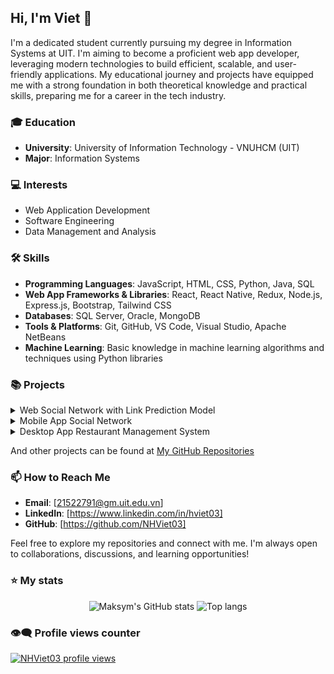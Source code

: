 ## Hi, I'm Viet 👋
I'm a dedicated student currently pursuing my degree in Information Systems at UIT. I'm aiming to become a proficient web app developer, leveraging modern technologies to build efficient, scalable, and user-friendly applications. My educational journey and projects have equipped me with a strong foundation in both theoretical knowledge and practical skills, preparing me for a career in the tech industry.

### 🎓 Education
- **University**: University of Information Technology - VNUHCM (UIT)
- **Major**: Information Systems

### 💻 Interests
- Web Application Development
- Software Engineering
- Data Management and Analysis

### 🛠️ Skills
- **Programming Languages**: JavaScript, HTML, CSS, Python, Java, SQL
- **Web App Frameworks & Libraries**: React, React Native, Redux, Node.js, Express.js, Bootstrap, Tailwind CSS
- **Databases**: SQL Server, Oracle, MongoDB
- **Tools & Platforms**: Git, GitHub, VS Code, Visual Studio, Apache NetBeans
-  **Machine Learning**: Basic knowledge in machine learning algorithms and techniques using Python libraries

### 📚 Projects

<details>
<summary>Web Social Network with Link Prediction Model</summary>
  
#### [Web Social Network with Link Prediction Model](https://github.com/NHViet03/Web_Social_Network_with_Link_Prediction)
- **Description**: A Full Stack Social Network Web Application featuring post management (create, like, comment, report), user management (follow, search, profile), real-time notifications, messaging, and calling. Implements graph theory and link prediction for follower suggestions. Includes an admin dashboard for comprehensive content management and decision-making.
- **Technologies Used**: React, Redux, NodeJS, ExpressJS, Socket.IO, NetworkX, FastAPI, MongoDB
- **Team Members**: 2
</details>

<details>
<summary>Mobile App Social Network</summary>

#### [Mobile App Social Network](https://github.com/NHViet03/Mobile-App_Social_Network)
- **Description**: A Full Stack Social Network Mobile Application featuring post management (create, like, share, comment, report), user management (follow, search, profile), real-time notifications, and messaging.
- **Technologies Used**: React Native, React, Expo Router, Redux, TailwindCSS, NodeJS, ExpressJS, Socket.IO, MongoDB
- **Team Members**: 2
</details>

<details>
<summary>Desktop App Restaurant Management System</summary>

#### [Desktop App Restaurant Management System](https://github.com/NHViet03/Java_Project_RestaurantMS)
- **Description**: A Desktop App for managing restaurant operations with user roles for customers, cashiers, warehouse managers, and administrators. Functions include table booking, order handling, payment confirmation, inventory management, and comprehensive data analytics.
- **Technologies Used**: Java OOP, Java Swing, Oracle
- **Team Members**: 1
</details>

And other projects can be found at [My GitHub Repositories](https://github.com/NHViet03?tab=repositories)

### 📫 How to Reach Me
- **Email**: [21522791@gm.uit.edu.vn]
- **LinkedIn**: [https://www.linkedin.com/in/hviet03]
- **GitHub**: [https://github.com/NHViet03]

Feel free to explore my repositories and connect with me. I'm always open to collaborations, discussions, and learning opportunities!

### ⭐ My stats 
<div align="center">
<img alt="Maksym's GitHub stats" src="https://github-readme-stats.vercel.app/api?username=nhviet03&show_icons=true&theme=transparent"/>
<img alt="Top langs" src="https://github-readme-stats.vercel.app/api/top-langs/?username=nhviet03&layout=compact&&langs_count=8"/>
</div>

### 👁️‍🗨️ Profile views counter
[![NHViet03 profile views](https://u8views.com/api/v1/github/profiles/7869344/views/day-week-month-total-count.svg)](https://u8views.com/github/nhviet03)
